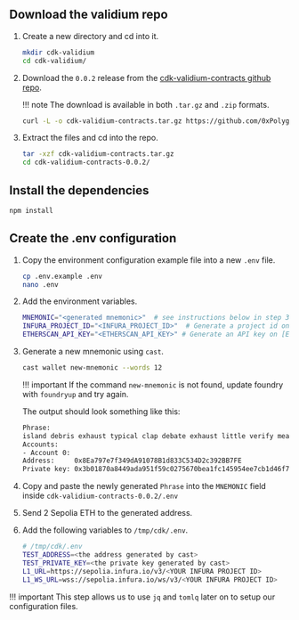 ## Download the validium repo

1. Create a new directory and cd into it.

    ```bash
    mkdir cdk-validium
    cd cdk-validium/
    ```

2. Download the `0.0.2` release from the [cdk-validium-contracts github repo](https://github.com/0xPolygon/cdk-validium-contracts/releases/tag/v0.0.2-RC1).

    !!! note
        The download is available in both `.tar.gz` and `.zip` formats.

    ```bash
    curl -L -o cdk-validium-contracts.tar.gz https://github.com/0xPolygon/cdk-validium-contracts/archive/refs/tags/v0.0.2.tar.gz
    ```

3. Extract the files and cd into the repo.

    ```bash
    tar -xzf cdk-validium-contracts.tar.gz
    cd cdk-validium-contracts-0.0.2/
    ```

## Install the dependencies

```bash
npm install
```

## Create the .env configuration

1. Copy the environment configuration example file into a new `.env` file.

    ```bash
    cp .env.example .env
    nano .env
    ```

2. Add the environment variables.

    ```bash
    MNEMONIC="<generated mnemonic>"  # see instructions below in step 3
    INFURA_PROJECT_ID="<INFURA_PROJECT_ID>"  # Generate a project id on [Infura](https://www.infura.io/)
    ETHERSCAN_API_KEY="<ETHERSCAN_API_KEY>" # Generate an API key on [Etherscan](https://etherscan.io)
    ```

3. Generate a new mnemonic using `cast`.

    ```bash
    cast wallet new-mnemonic --words 12
    ```

    !!! important
        If the command `new-mnemonic` is not found, update foundry with `foundryup` and try again.

    The output should look something like this:

    ```bash
    Phrase:
    island debris exhaust typical clap debate exhaust little verify mean sausage entire
    Accounts:
    - Account 0:
    Address:     0x8Ea797e7f349dA91078B1d833C534D2c392BB7FE
    Private key: 0x3b01870a8449ada951f59c0275670bea1fc145954ee7cb1d46f7d21533600726
    ```

4. Copy and paste the newly generated `Phrase` into the `MNEMONIC` field inside `cdk-validium-contracts-0.0.2/.env`

5. Send 2 Sepolia ETH to the generated address.

6. Add the following variables to `/tmp/cdk/.env`. 

    ```bash
    # /tmp/cdk/.env
    TEST_ADDRESS=<the address generated by cast>
    TEST_PRIVATE_KEY=<the private key generated by cast> 
    L1_URL=https://sepolia.infura.io/v3/<YOUR INFURA PROJECT ID>
    L1_WS_URL=wss://sepolia.infura.io/ws/v3/<YOUR INFURA PROJECT ID>
    ```
!!! important
    This step allows us to use `jq` and `tomlq` later on to setup our configuration files.

